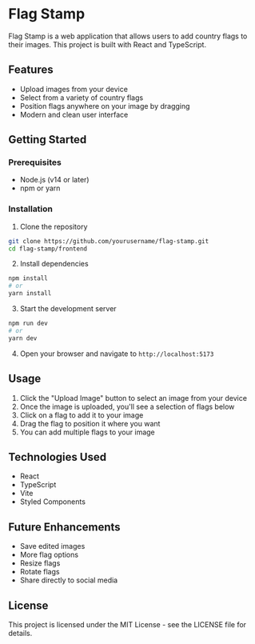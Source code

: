 # Flag Stamp

Flag Stamp is a web application that allows users to add country flags to their images. This project is built with React and TypeScript.

## Features

- Upload images from your device
- Select from a variety of country flags
- Position flags anywhere on your image by dragging
- Modern and clean user interface

## Getting Started

### Prerequisites

- Node.js (v14 or later)
- npm or yarn

### Installation

1. Clone the repository
```bash
git clone https://github.com/yourusername/flag-stamp.git
cd flag-stamp/frontend
```

2. Install dependencies
```bash
npm install
# or
yarn install
```

3. Start the development server
```bash
npm run dev
# or
yarn dev
```

4. Open your browser and navigate to `http://localhost:5173`

## Usage

1. Click the "Upload Image" button to select an image from your device
2. Once the image is uploaded, you'll see a selection of flags below
3. Click on a flag to add it to your image
4. Drag the flag to position it where you want
5. You can add multiple flags to your image

## Technologies Used

- React
- TypeScript
- Vite
- Styled Components

## Future Enhancements

- Save edited images
- More flag options
- Resize flags
- Rotate flags
- Share directly to social media

## License

This project is licensed under the MIT License - see the LICENSE file for details.
